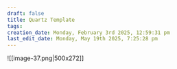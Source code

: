 ```yaml
---
draft: false
title: Quartz Template
tags:
creation_date: Monday, February 3rd 2025, 12:59:31 pm
last_edit_date: Monday, May 19th 2025, 7:25:28 pm
---
```

![[image-37.png|500x272]]